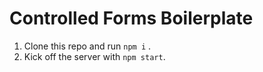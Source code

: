 # Controlled Forms Boilerplate 

1. Clone this repo and run `npm i` .
2. Kick off the server with `npm start`.
